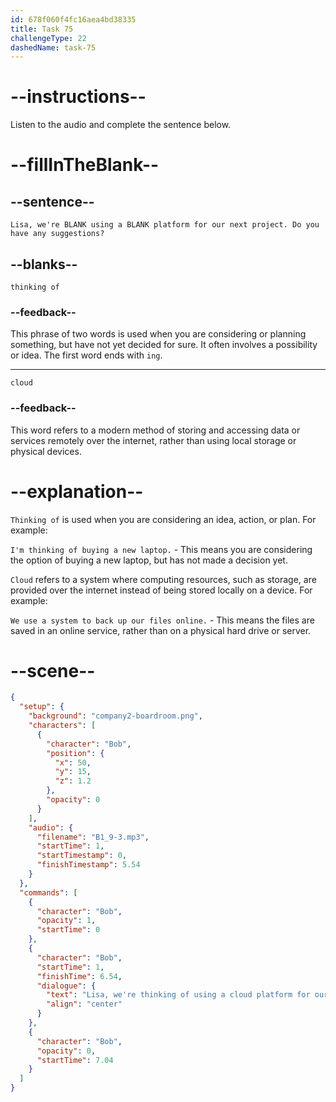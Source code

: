 ```yaml
---
id: 678f060f4fc16aea4bd38335
title: Task 75
challengeType: 22
dashedName: task-75
---
```


<!-- (audio) Bob: Lisa, we're thinking of using a cloud platform for our next project. Do you have any suggestions? -->

# --instructions--

Listen to the audio and complete the sentence below.

# --fillInTheBlank--

## --sentence--

`Lisa, we're BLANK using a BLANK platform for our next project. Do you have any suggestions?`

## --blanks--

`thinking of`

### --feedback--

This phrase of two words is used when you are considering or planning something, but have not yet decided for sure. It often involves a possibility or idea. The first word ends with `ing`.

---

`cloud`

### --feedback--

This word refers to a modern method of storing and accessing data or services remotely over the internet, rather than using local storage or physical devices.

# --explanation--

`Thinking of` is used when you are considering an idea, action, or plan. For example:

`I'm thinking of buying a new laptop.` - This means you are considering the option of buying a new laptop, but has not made a decision yet.

`Cloud` refers to a system where computing resources, such as storage, are provided over the internet instead of being stored locally on a device. For example:

`We use a system to back up our files online.` - This means the files are saved in an online service, rather than on a physical hard drive or server.

# --scene--

```json
{
  "setup": {
    "background": "company2-boardroom.png",
    "characters": [
      {
        "character": "Bob",
        "position": {
          "x": 50,
          "y": 15,
          "z": 1.2
        },
        "opacity": 0
      }
    ],
    "audio": {
      "filename": "B1_9-3.mp3",
      "startTime": 1,
      "startTimestamp": 0,
      "finishTimestamp": 5.54
    }
  },
  "commands": [
    {
      "character": "Bob",
      "opacity": 1,
      "startTime": 0
    },
    {
      "character": "Bob",
      "startTime": 1,
      "finishTime": 6.54,
      "dialogue": {
        "text": "Lisa, we're thinking of using a cloud platform for our next project. Do you have any suggestions?",
        "align": "center"
      }
    },
    {
      "character": "Bob",
      "opacity": 0,
      "startTime": 7.04
    }
  ]
}
```
